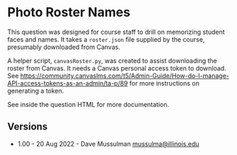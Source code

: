 # Photo Roster Names

This question was designed for course staff to drill on memorizing student faces and names.
It takes a `roster.json` file supplied by the course, presumably downloaded from Canvas.

A helper script, `canvasRoster.py`, was created to assist downloading the roster from Canvas.
It needs a Canvas personal access token to download. See
https://community.canvaslms.com/t5/Admin-Guide/How-do-I-manage-API-access-tokens-as-an-admin/ta-p/89
for more instructions on generating a token.

See inside the question HTML for more documentation.

## Versions

- 1.00 - 20 Aug 2022 - Dave Mussulman <mussulma@illinois.edu>
